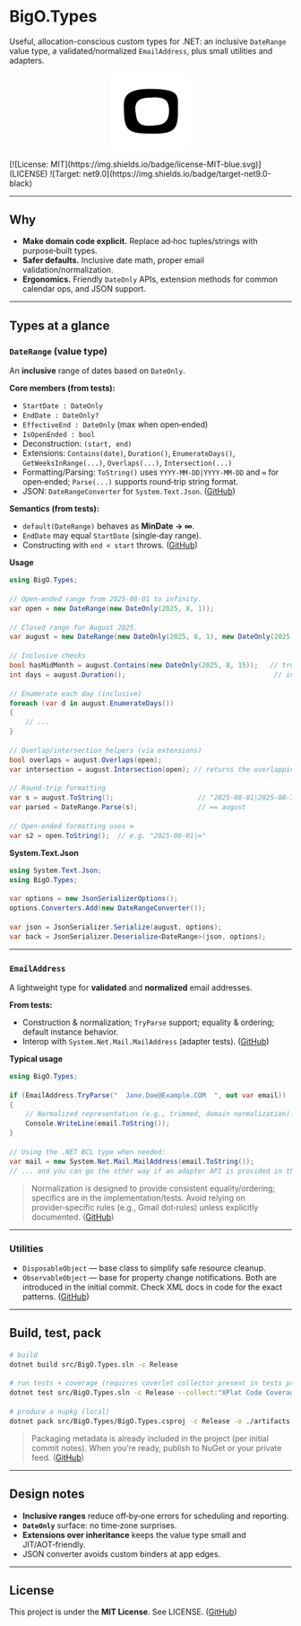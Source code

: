 ﻿# BigO.Types

Useful, allocation-conscious custom types for .NET: an inclusive `DateRange` value type, a validated/normalized `EmailAddress`, plus small utilities and adapters.

<p align="center">
  <img src="src/BigO.Types/Resources/bigo.png" alt="BigO logo" width="140"/>
</p>
[![License: MIT](https://img.shields.io/badge/license-MIT-blue.svg)](LICENSE)
![Target: net9.0](https://img.shields.io/badge/target-net9.0-black)

---

## Why

- **Make domain code explicit.** Replace ad‑hoc tuples/strings with purpose‑built types.
- **Safer defaults.** Inclusive date math, proper email validation/normalization.
- **Ergonomics.** Friendly `DateOnly` APIs, extension methods for common calendar ops, and JSON support.

------

## Types at a glance

### `DateRange` (value type)

An **inclusive** range of dates based on `DateOnly`.

**Core members (from tests):**

- `StartDate : DateOnly`
- `EndDate : DateOnly?`
- `EffectiveEnd : DateOnly` (max when open‑ended)
- `IsOpenEnded : bool`
- Deconstruction: `(start, end)`
- Extensions: `Contains(date)`, `Duration()`, `EnumerateDays()`, `GetWeeksInRange(...)`, `Overlaps(...)`, `Intersection(...)`
- Formatting/Parsing: `ToString()` uses `YYYY-MM-DD|YYYY-MM-DD` and `∞` for open‑ended; `Parse(...)` supports round‑trip string format.
- JSON: `DateRangeConverter` for `System.Text.Json`. ([GitHub](https://github.com/omarbesiso/BigO.Types/commit/587ee24fe1702a50f8a780361b9fad04226e497b))

**Semantics (from tests):**

- `default(DateRange)` behaves as **MinDate → ∞**.
- `EndDate` may equal `StartDate` (single‑day range).
- Constructing with `end < start` throws. ([GitHub](https://github.com/omarbesiso/BigO.Types/commit/587ee24fe1702a50f8a780361b9fad04226e497b))

**Usage**

```csharp
using BigO.Types;

// Open-ended range from 2025-08-01 to infinity.
var open = new DateRange(new DateOnly(2025, 8, 1));

// Closed range for August 2025.
var august = new DateRange(new DateOnly(2025, 8, 1), new DateOnly(2025, 8, 31));

// Inclusive checks
bool hasMidMonth = august.Contains(new DateOnly(2025, 8, 15));   // true
int days = august.Duration();                                     // inclusive day count

// Enumerate each day (inclusive)
foreach (var d in august.EnumerateDays())
{
    // ...
}

// Overlap/intersection helpers (via extensions)
bool overlaps = august.Overlaps(open);
var intersection = august.Intersection(open); // returns the overlapping portion

// Round-trip formatting
var s = august.ToString();                     // "2025-08-01|2025-08-31"
var parsed = DateRange.Parse(s);               // == august

// Open-ended formatting uses ∞
var s2 = open.ToString();  // e.g. "2025-08-01|∞"
```

**System.Text.Json**

```csharp
using System.Text.Json;
using BigO.Types;

var options = new JsonSerializerOptions();
options.Converters.Add(new DateRangeConverter());

var json = JsonSerializer.Serialize(august, options);
var back = JsonSerializer.Deserialize<DateRange>(json, options);
```

------

### `EmailAddress`

A lightweight type for **validated** and **normalized** email addresses.

**From tests:**

- Construction & normalization; `TryParse` support; equality & ordering; default instance behavior.
- Interop with `System.Net.Mail.MailAddress` (adapter tests). ([GitHub](https://github.com/omarbesiso/BigO.Types/commit/587ee24fe1702a50f8a780361b9fad04226e497b))

**Typical usage**

```csharp
using BigO.Types;

if (EmailAddress.TryParse("  Jane.Doe@Example.COM  ", out var email))
{
    // Normalized representation (e.g., trimmed, domain normalization).
    Console.WriteLine(email.ToString());
}

// Using the .NET BCL type when needed:
var mail = new System.Net.Mail.MailAddress(email.ToString());
// ... and you can go the other way if an adapter API is provided in the library.
```

> Normalization is designed to provide consistent equality/ordering; specifics are in the implementation/tests. Avoid relying on provider‑specific rules (e.g., Gmail dot‑rules) unless explicitly documented. ([GitHub](https://github.com/omarbesiso/BigO.Types/commit/587ee24fe1702a50f8a780361b9fad04226e497b))

------

### Utilities

- `DisposableObject` — base class to simplify safe resource cleanup.
- `ObservableObject` — base for property change notifications.
   Both are introduced in the initial commit. Check XML docs in code for the exact patterns. ([GitHub](https://github.com/omarbesiso/BigO.Types/commit/587ee24fe1702a50f8a780361b9fad04226e497b))

------

## Build, test, pack

```bash
# build
dotnet build src/BigO.Types.sln -c Release

# run tests + coverage (requires coverlet collector present in tests project)
dotnet test src/BigO.Types.sln -c Release --collect:"XPlat Code Coverage"

# produce a nupkg (local)
dotnet pack src/BigO.Types/BigO.Types.csproj -c Release -o ./artifacts
```

> Packaging metadata is already included in the project (per initial commit notes). When you’re ready, publish to NuGet or your private feed. ([GitHub](https://github.com/omarbesiso/BigO.Types/commit/587ee24fe1702a50f8a780361b9fad04226e497b))

------

## Design notes

- **Inclusive ranges** reduce off‑by‑one errors for scheduling and reporting.
- **`DateOnly`** surface: no time‑zone surprises.
- **Extensions over inheritance** keeps the value type small and JIT/AOT‑friendly.
- JSON converter avoids custom binders at app edges.

------

## License

This project is under the **MIT License**. See LICENSE. ([GitHub](https://github.com/omarbesiso/BigO.Types))